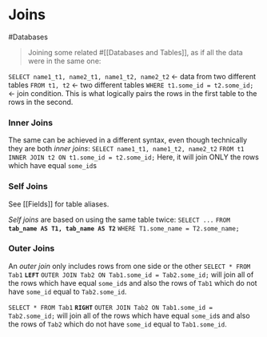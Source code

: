 # Joins

#Databases

> Joining some related #[[Databases and Tables]], as if all the data were in the same one:

`SELECT name1_t1, name2_t1, name1_t2, name2_t2` <- data from two different tables
`FROM t1, t2` <- two different tables
`WHERE t1.some_id = t2.some_id;` <- join condition. This is what logically pairs the rows in the first table to the rows in the second.

### Inner Joins

The same can be achieved in a different syntax, even though technically they are both _inner joins_:
`SELECT name1_t1, name1_t2, name2_t2`
`FROM t1`
`INNER JOIN t2 ON t1.some_id = t2.some_id;`
Here, it will join ONLY the rows which have equal `some_id`s

### Self Joins

See [[Fields]] for table aliases.

_Self joins_ are based on using the same table twice:
`SELECT ...`
`FROM` **`tab_name AS T1, tab_name AS T2`**
`WHERE T1.some_name = T2.some_name;`

### Outer Joins

An _outer join_ only includes rows from one side or the other
`SELECT * FROM Tab1`
**`LEFT`** `OUTER JOIN Tab2 ON Tab1.some_id = Tab2.some_id;` will join all of the rows which have equal `some_id`s and also the rows of `Tab1` which do not have `some_id` equal to `Tab2.some_id`.

`SELECT * FROM Tab1`
**`RIGHT`** `OUTER JOIN Tab2 ON Tab1.some_id = Tab2.some_id;` will join all of the rows which have equal `some_id`s and also the rows of `Tab2` which do not have `some_id` equal to `Tab1.some_id`.
